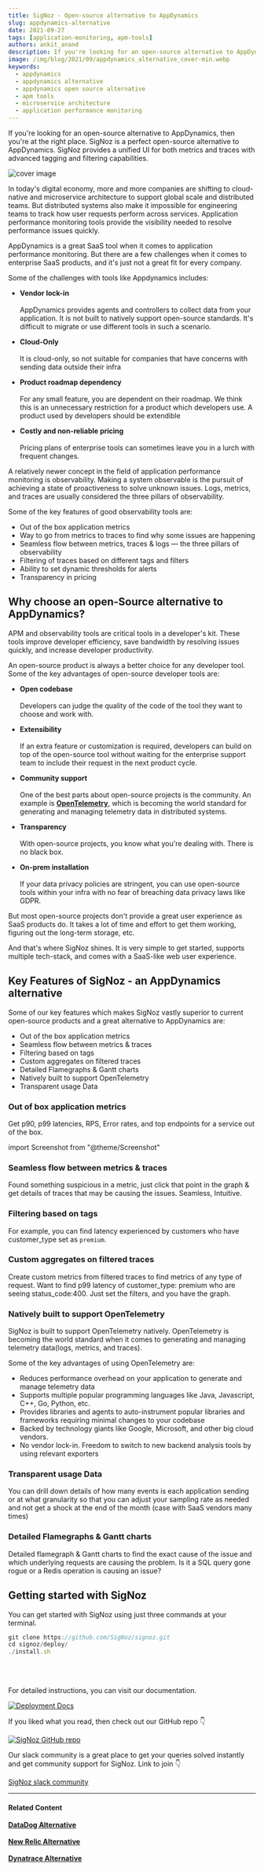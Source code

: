 ```yaml
---
title: SigNoz - Open-source alternative to AppDynamics
slug: appdynamics-alternative
date: 2021-09-27
tags: [application-monitoring, apm-tools]
authors: ankit_anand
description: If you're looking for an open-source alternative to AppDynamics, then you're at the right place. SigNoz is a perfect open-source alternative to AppDynamics. SigNoz provides a unified UI for both metrics and traces with advanced tagging and filtering capabilities...
image: /img/blog/2021/09/appdynamics_alternative_cover-min.webp
keywords:
  - appdynamics
  - appdynamics alternative
  - appdynamics open source alternative
  - apm tools
  - microservice architecture
  - application performance monitoring
---
```

<head>
  <link rel="canonical" href="https://signoz.io/blog/appdynamics-alternative/"/>
</head>

If you're looking for an open-source alternative to AppDynamics, then you're at the right place. SigNoz is a perfect open-source alternative to AppDynamics. SigNoz provides a unified UI for both metrics and traces with advanced tagging and filtering capabilities.

<!--truncate-->

![cover image](/img/blog/2021/09/appdynamics_alternative_cover-min.webp)

In today's digital economy, more and more companies are shifting to cloud-native and microservice architecture to support global scale and distributed teams. But distributed systems also make it impossible for engineering teams to track how user requests perform across services. Application performance monitoring tools provide the visibility needed to resolve performance issues quickly.

AppDynamics is a great SaaS tool when it comes to application performance monitoring. But there are a few challenges when it comes to enterprise SaaS products, and it's just not a great fit for every company.

Some of the challenges with tools like Appdynamics includes:

- **Vendor lock-in**<br></br>
AppDynamics provides agents and controllers to collect data from your application. It is not built to natively support open-source standards. It's difficult to migrate or use different tools in such a scenario.

- **Cloud-Only**<br></br>
It is cloud-only, so not suitable for companies that have concerns with sending data outside their infra

- **Product roadmap dependency**<br></br>
For any small feature, you are dependent on their roadmap. We think this is an unnecessary restriction for a product which developers use. A product used by developers should be extendible

- **Costly and non-reliable pricing**<br></br>
Pricing plans of enterprise tools can sometimes leave you in a lurch with frequent changes.

A relatively newer concept in the field of application performance monitoring is observability. Making a system observable is the pursuit of achieving a state of proactiveness to solve unknown issues. Logs, metrics, and traces are usually considered the three pillars of observability.

Some of the key features of good observability tools are:

- Out of the box application metrics
- Way to go from metrics to traces to find why some issues are happening
- Seamless flow between metrics, traces & logs — the three pillars of observability
- Filtering of traces based on different tags and filters
- Ability to set dynamic thresholds for alerts
- Transparency in pricing


## Why choose an open-Source alternative to AppDynamics?

APM and observability tools are critical tools in a developer's kit. These tools improve developer efficiency, save bandwidth by resolving issues quickly, and increase developer productivity.

An open-source product is always a better choice for any developer tool. Some of the key advantages of open-source developer tools are:

- **Open codebase**<br></br>
Developers can judge the quality of the code of the tool they want to choose and work with.

- **Extensibility**<br></br>
If an extra feature or customization is required, developers can build on top of the open-source tool without waiting for the enterprise support team to include their request in the next product cycle.

- **Community support**<br></br>
One of the best parts about open-source projects is the community. An example is <a href = "https://opentelemetry.io/" rel="noopener noreferrer nofollow" target="_blank" ><b>OpenTelemetry</b></a>, which is becoming the world standard for generating and managing telemetry data in distributed systems.

- **Transparency**<br></br>
With open-source projects, you know what you're dealing with. There is no black box.

- **On-prem installation**<br></br>
If your data privacy policies are stringent, you can use open-source tools within your infra with no fear of breaching data privacy laws like GDPR.

But most open-source projects don't provide a great user experience as SaaS products do. It takes a lot of time and effort to get them working, figuring out the long-term storage, etc.

And that's where SigNoz shines. It is very simple to get started, supports multiple tech-stack, and comes with a SaaS-like web user experience.

## Key Features of SigNoz - an AppDynamics alternative

Some of our key features which makes SigNoz vastly superior to current open-source products and a great alternative to AppDynamics are:

- Out of the box application metrics
- Seamless flow between metrics & traces
- Filtering based on tags
- Custom aggregates on filtered traces
- Detailed Flamegraphs & Gantt charts
- Natively built to support OpenTelemetry
- Transparent usage Data

### Out of box application metrics

Get p90, p99 latencies, RPS, Error rates, and top endpoints for a service out of the box.

import Screenshot from "@theme/Screenshot"

<Screenshot
    alt="SigNoz dashboard showing popular RED metrics"
    height={500}
    src="/img/blog/common/signoz_charts_application_metrics.webp"
    title="SigNoz UI showing application overview metrics like RPS, 50th/90th/99th Percentile latencies, and Error Rate"
    width={700}
/>

### Seamless flow between metrics & traces

Found something suspicious in a metric, just click that point in the graph & get details of traces that may be causing the issues. Seamless, Intuitive.

<Screenshot
    alt="Seamless flow between metrics and traces"
    height={500}
    src="/img/blog/2021/08/metrics_to_traces_signoz-min.webp"
    title="Move from metrics to traces at any point of time which needs more analysis"
    width={700}
/>

### Filtering based on tags

For example, you can find latency experienced by customers who have customer_type set as `premium`.

<Screenshot
    alt="Filtering based on tags"
    height={500}
    src="/img/blog/2021/08/tags_based_filtering_signoz-min.webp"
    title="Filter traces for a specific user group using tags"
    width={700}
/>

### Custom aggregates on filtered traces

Create custom metrics from filtered traces to find metrics of any type of request. Want to find p99 latency of customer_type: premium who are seeing status_code:400. Just set the filters, and you have the graph.

<Screenshot
    alt="Custom aggregates on filtered traces"
    height={500}
    src="/img/blog/2021/08/metrics_on_filtered_traces-min.webp"
    title="Find custom aggregates on filtered traces"
    width={700}
/>

### Natively built to support OpenTelemetry

SigNoz is built to support OpenTelemetry natively. OpenTelemetry is becoming the world standard when it comes to generating and managing telemetry data(logs, metrics, and traces). 

Some of the key advantages of using OpenTelemetry are:

- Reduces performance overhead on your application to generate and manage telemetry data
- Supports multiple popular programming languages like Java, Javascript, C++, Go, Python, etc.
- Provides libraries and agents to auto-instrument popular libraries and frameworks requiring minimal changes to your codebase
- Backed by technology giants like Google, Microsoft, and other big cloud vendors.
- No vendor lock-in. Freedom to switch to new backend analysis tools by using relevant exporters

### Transparent usage Data

You can drill down details of how many events is each application sending or at what granularity so that you can adjust your sampling rate as needed and not get a shock at the end of the month (case with SaaS vendors many times)

<Screenshot
    alt="Transparent usage data"
    height={500}
    src="/img/blog/2021/08/transparent_usage_data-min.webp"
    title="SigNoz provides usage explorer so that you are always informed about your usage"
    width={700}
/>

### Detailed Flamegraphs & Gantt charts

Detailed flamegraph & Gantt charts to find the exact cause of the issue and which underlying requests are causing the problem. Is it a SQL query gone rogue or a Redis operation is causing an issue?

<Screenshot
    alt="Detailed Flamegraphs & Gantt charts"
    height={500}
    src="/img/blog/common/signoz_flamegraphs.webp"
    title="Spans of a trace visualized with the help of flamegraphs and gantt charts in SigNoz dashboard"
    width={700}
/>

## Getting started with SigNoz

You can get started with SigNoz using just three commands at your terminal.

```jsx
git clone https://github.com/SigNoz/signoz.git
cd signoz/deploy/
./install.sh
```
<br></br>

For detailed instructions, you can visit our documentation.

[![Deployment Docs](/img/blog/common/deploy_docker_documentation.webp)](https://signoz.io/docs/install/docker/?utm_source=blog&utm_medium=appdynamics_alternative)

If you liked what you read, then check out our GitHub repo 👇

[![SigNoz GitHub repo](/img/blog/common/signoz_github.webp)](https://github.com/SigNoz/signoz)

Our slack community is a great place to get your queries solved instantly and get community support for SigNoz. Link to join 👇

[SigNoz slack community](https://bit.ly/signoz-slack)

---

#### **Related Content**

**[DataDog Alternative](https://signoz.io/blog/open-source-datadog-alternative/)**<br></br>
**[New Relic Alternative](https://signoz.io/blog/open-source-newrelic-alternative/)**<br></br>
**[Dynatrace Alternative](https://signoz.io/blog/dynatrace-alternative/)**<br></br>


